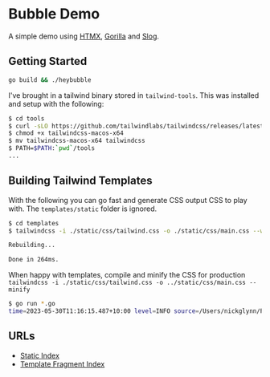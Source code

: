 # Bubble Demo

A simple demo using [HTMX](https://htmx.org/docs/), [Gorilla](https://github.com/gorilla/mux) and [Slog](https://golang.org/x/exp/slog).

## Getting Started

```bash
go build && ./heybubble
```

I've brought in a tailwind binary stored in `tailwind-tools`.
This was installed and setup with the following:

```bash
$ cd tools
$ curl -sLO https://github.com/tailwindlabs/tailwindcss/releases/latest/download/tailwindcss-macos-x64
$ chmod +x tailwindcss-macos-x64
$ mv tailwindcss-macos-x64 tailwindcss
$ PATH=$PATH:`pwd`/tools
...
```

## Building Tailwind Templates

With the following you can go fast and generate CSS output CSS to play with. The `templates/static` folder is ignored.

```bash
$ cd templates
$ tailwindcss -i ./static/css/tailwind.css -o ./static/css/main.css --watch

Rebuilding...

Done in 264ms.
```

When happy with templates, compile and minify the CSS for production
`tailwindcss -i ./static/css/tailwind.css -o ../static/css/main.css --minify`


```bash
$ go run *.go 
time=2023-05-30T11:16:15.487+10:00 level=INFO source=/Users/nickglynn/Projects/htmx-demo/server.go:41 msg="Starting server..." SERVER=http://localhost:8080
```

## URLs

- [Static Index](http://localhost:8080/static/index.html)
- [Template Fragment Index](http://localhost:8080/)
